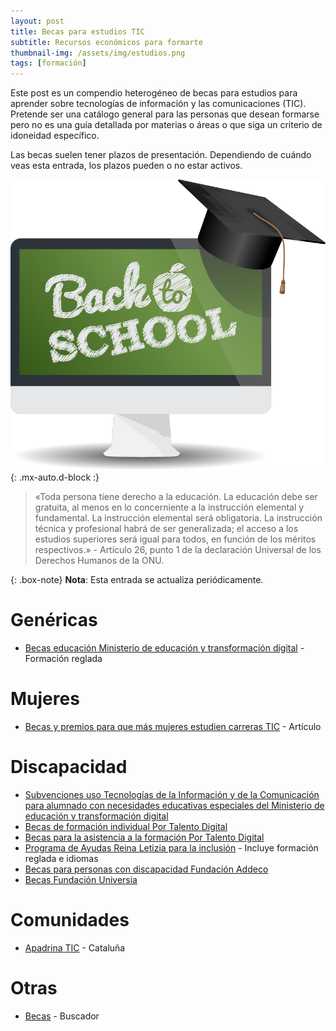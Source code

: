 ```yaml
---
layout: post
title: Becas para estudios TIC
subtitle: Recursos económicos para formarte
thumbnail-img: /assets/img/estudios.png
tags: [formación]
---
```


Este post es un compendio heterogéneo de becas para estudios para aprender sobre tecnologías de información y las comunicaciones (TIC). Pretende ser una catálogo general para las personas que desean formarse pero no es una guía detallada por materias o áreas o que siga un criterio de idoneidad específico.

Las becas suelen tener plazos de presentación. Dependiendo de cuándo veas esta entrada, los plazos pueden o no estar activos.

![Publicaciones](/assets/img/estudios.png){: .mx-auto.d-block :}

> «Toda persona tiene derecho a la educación. La educación debe ser gratuita, al menos en lo concerniente a la instrucción elemental y fundamental. La instrucción elemental será obligatoria. La instrucción técnica y profesional habrá de ser generalizada; el acceso a los estudios superiores será igual para todos, en función de los méritos respectivos.» - Artículo 26, punto 1 de la declaración Universal de los Derechos Humanos de la ONU.

{: .box-note}
**Nota**: Esta entrada se actualiza periódicamente.

# Genéricas

* [Becas educación Ministerio de educación y transformación digital](https://www.becaseducacion.gob.es/) - Formación reglada

# Mujeres

* [Becas y premios para que más mujeres estudien carreras TIC](https://www.educaweb.com/noticia/2022/04/28/premios-becas-haya-mas-mujeres-tic-20905/#Becas%20de%20centros%20formativos) - Artículo

# Discapacidad

* [Subvenciones uso Tecnologías de la Información y de la Comunicación para alumnado con necesidades educativas especiales del Ministerio de educación y transformación digital](https://www.educacionfpydeportes.gob.es/servicios-al-ciudadano/catalogo/organizaciones-fundaciones-empresas/ayudas-subvenciones/tic-alumnado-necesidades-educativas-especiales.html)
* [Becas de formación individual Por Talento Digital](https://portalentodigital.fundaciononce.es/convocatoria-de-becas-de-formacion-individual-por-talento-digital)
* [Becas para la asistencia a la formación Por Talento Digital](https://portalentodigital.fundaciononce.es/becas-para-la-asistencia-la-formacion)
* [Programa de Ayudas Reina Letizia para la inclusión](https://www.rpdiscapacidad.gob.es/ayudas/programa-reina-letizia.htm) - Incluye formación reglada e idiomas
* [Becas para personas con discapacidad Fundación Addeco](https://fundacionadecco.org/becas-y-ayudas/personas-discapacidad/)
* [Becas Fundación Universia](https://app.santanderopenacademy.com/es/program/becas-fundacion-universia-2024-2025-personas-con-discapacidad)

# Comunidades

* [Apadrina TIC](https://agaur.gencat.cat/es/beques-i-ajuts/convocatories-per-temes/ApadrinaTic) - Cataluña

# Otras

* [Becas](https://www.becas.com/) - Buscador
